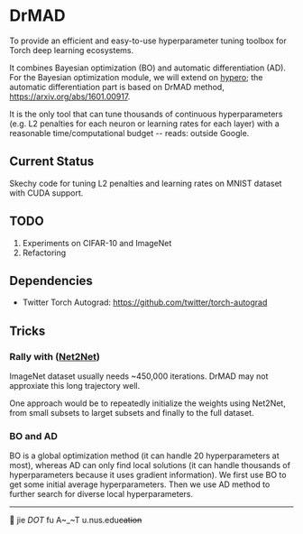 # DrMAD

To provide an efficient and easy-to-use hyperparameter tuning toolbox for Torch deep learning ecosystems.

It combines Bayesian optimization (BO) and automatic differentiation (AD). For the Bayesian optimization module,
we will extend on [hypero](https://github.com/Element-Research/hypero); the automatic differentiation part is based on
DrMAD method, https://arxiv.org/abs/1601.00917.

It is the only tool that can tune thousands of continuous hyperparameters (e.g. L2 penalties for each neuron or
learning rates for each layer) with a reasonable time/computational budget -- reads: outside Google.

## Current Status
Skechy code for tuning L2 penalties and learning rates on MNIST dataset with CUDA support.

## TODO
1. Experiments on CIFAR-10 and ImageNet
2. Refactoring


## Dependencies
* Twitter Torch Autograd: https://github.com/twitter/torch-autograd

## Tricks

### Rally with ([Net2Net](https://github.com/soumith/net2net.torch))
ImageNet dataset usually needs ~450,000 iterations. DrMAD may not approxiate this long trajectory well. 

One approach would be to repeatedly initialize the weights using Net2Net, from small subsets to larget subsets
and finally to the full dataset.

### BO and AD
BO is a global optimization method (it can handle 20 hyperparameters at most), whereas AD can only find local solutions
(it can handle thousands of hyperparameters because it uses gradient information). We first use BO to get some initial
average hyperparameters. Then we use AD method to further search for diverse local hyperparameters.

---
:e-mail: jie _DOT_ fu A~_~T u.nus.edu~~cation~~
